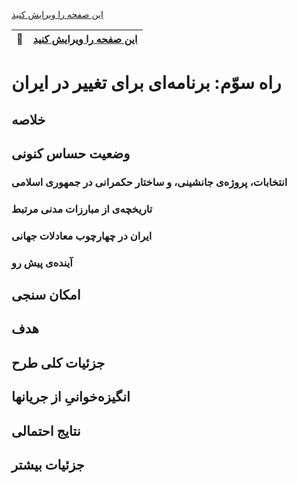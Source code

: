 
[این صفحه را ویرایش کنید](http://)

| :memo:        | [این صفحه را ویرایش کنید](http://)|
|---------------|:------------------------|

</div>

# راه سوّم: برنامه‌ای برای تغییر در ایران

## خلاصه

## وضعیت حساس کنونی

### انتخابات، پروژه‌ی جانشینی، و ساختار حکمرانی در جمهوری اسلامی

### تاریخچه‌ی از مبارزات مدنی مرتبط

### ایران در چهارچوب معادلات جهانی

### آینده‌ی پیش رو

## امکان سنجی 

## هدف

## جزئیات کلی طرح


## انگیزه‌خوانیِ از جریانها

## نتایج احتمالی

## جزئیات بیشتر


## 


## 

## 




